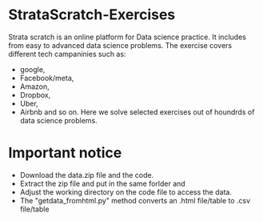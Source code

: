 # StrataScratch-Exercises

Strata scratch is an online platform for Data science
practice. It includes from easy to advanced data science 
problems. The exercise covers different tech campaninies 
such as: 
  - google, 
  - Facebook/meta, 
  - Amazon, 
  - Dropbox, 
  - Uber,
  - Airbnb and so on. 
Here we solve selected exercises out of houndrds of data science problems. 
 
 # Important notice
 
 - Download the data.zip file and the code.
 - Extract the zip file and put in the same forlder and 
 - Adjust the working directory on the code file to access the data.
 - The "getdata_fromhtml.py" method converts an .html file/table to .csv file/table
